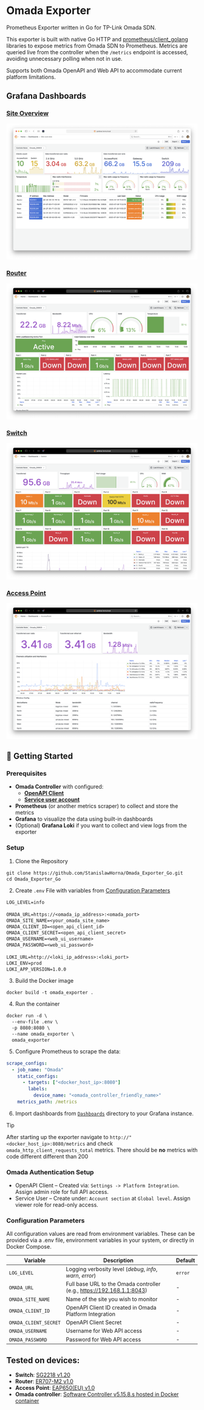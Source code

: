# Omada Exporter

Prometheus Exporter written in Go for TP-Link Omada SDN.

This exporter is built with native Go HTTP and [prometheus/client_golang](https://github.com/prometheus/client_golang)
libraries to expose metrics from Omada SDN to Prometheus.
Metrics are queried live from the controller when the `/metrics` endpoint is accessed,
avoiding unnecessary polling when not in use.

Supports both Omada OpenAPI and Web API to accommodate current platform limitations.

## Grafana Dashboards

### [Site Overview](/Dashboards/Site_Overview.json)

![image](/Pictures/Site_Overview.png)

### [Router](/Dashboards/Router.json)

![image](/Pictures/Router_1.png)

### [Switch](/Dashboards/Switch.json)

![image](/Pictures/Switch_1.png)

### [Access Point](/Dashboards/AccessPoint.json)

![image](/Pictures/AccessPoint_1.png)

## 🚀 Getting Started

### Prerequisites

- **Omada Controller** with configured:
  - [**OpenAPI Client**](#omada-authentication-setup)
  - [**Service user account**](#omada-authentication-setup)
- **Prometheus** (or another metrics scraper) to collect and store the metrics
- **Grafana** to visualize the data using built-in dashboards
- (Optional) **Grafana Loki** if you want to collect and view logs from the exporter

### Setup

1. Clone the Repository

```shell
git clone https://github.com/StanislawHorna/Omada_Exporter_Go.git
cd Omada_Exporter_Go
```

2. Create `.env` File with variables from [Configuration Parameters](#configuration-parameters)

```
LOG_LEVEL=info

OMADA_URL=https://<omada_ip_address>:<omada_port>
OMADA_SITE_NAME=<your_omada_site_name>
OMADA_CLIENT_ID=<open_api_client_id>
OMADA_CLIENT_SECRET=<open_api_client_secret>
OMADA_USERNAME=<web_ui_username>
OMADA_PASSWORD=<web_ui_password>

LOKI_URL=http://<loki_ip_address>:<loki_port>
LOKI_ENV=prod
LOKI_APP_VERSION=1.0.0
```

3. Build the Docker image

```shell
docker build -t omada_exporter .
```

4. Run the container

```shell
docker run -d \
  --env-file .env \
  -p 8080:8080 \
  --name omada_exporter \
  omada_exporter
```

5. Configure Prometheus to scrape the data:

```YAML
scrape_configs:
  - job_name: "Omada"
    static_configs:
      - targets: ["<docker_host_ip>:8080"]
        labels:
          device_name: "<omada_controller_friendly_name>"
    metrics_path: /metrics
```

6. Import dashboards from [`Dashboards`](/Dashboards/) directory to your Grafana instance.

> [!TIP]
> After starting up the exporter navigate to `http://"<docker_host_ip>:8080/metrics`
> and check `omada_http_client_requests_total` metrics.
> There should be **no** metrics with code different different than 200

### Omada Authentication Setup

- OpenAPI Client – Created via: `Settings -> Platform Integration`.
  Assign admin role for full API access.
- Service User – Create under: `Account section` at `Global level`.
  Assign viewer role for read-only access.

### Configuration Parameters

All configuration values are read from environment variables. These can be provided via a .env file, environment variables in your system, or directly in Docker Compose.

| Variable              | Description                                                            | Default |
| --------------------- | ---------------------------------------------------------------------- | ------- |
| `LOG_LEVEL`           | Logging verbosity level (_debug_, _info_, _warn_, _error_)             | `error` |
| `OMADA_URL`           | Full base URL to the Omada controller (e.g., https://192.168.1.1:8043) | -       |
| `OMADA_SITE_NAME`     | Name of the site you wish to monitor                                   | -       |
| `OMADA_CLIENT_ID`     | OpenAPI Client ID created in Omada Platform Integration                | -       |
| `OMADA_CLIENT_SECRET` | OpenAPI Client Secret                                                  | -       |
| `OMADA_USERNAME`      | Username for Web API access                                            | -       |
| `OMADA_PASSWORD`      | Password for Web API access                                            | -       |

## Tested on devices:

- **Switch**: [SG2218 v1.20](https://www.tp-link.com/en/business-networking/omada-switch-smart/sg2218/)
- **Router**: [ER707-M2 v1.0](https://www.tp-link.com/en/business-networking/omada-router-wired-router/er707-m2/v1/)
- **Access Point**: [EAP650(EU) v1.0](https://www.tp-link.com/en/business-networking/omada-wifi-ceiling-mount/eap650/v1/)
- **Omada controller**: [Software Controller v5.15.8.s hosted in Docker container](https://github.com/mbentley/docker-omada-controller)
